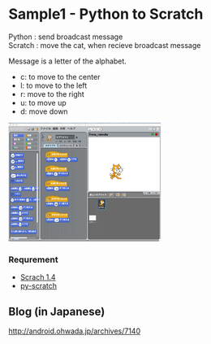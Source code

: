 # Sample1 - Python to Scratch

Python : send broadcast message <br/>
Scratch : move the cat, when recieve broadcast message <br/>

Message is a letter of the alphabet.
- c: to move to the center
- l: to move to the left
- r: move to the right
- u: to move up
- d: move down

<img src="https://github.com/ohwada/Scrach_Python/blob/master/sample1/python_to_scrach.png" width="300" />

### Requrement
- [Scrach 1.4](https://scratch.mit.edu/scratch_1.4/)
- [py-scratch](https://code.google.com/archive/p/py-scratch/)

## Blog (in Japanese)
http://android.ohwada.jp/archives/7140
